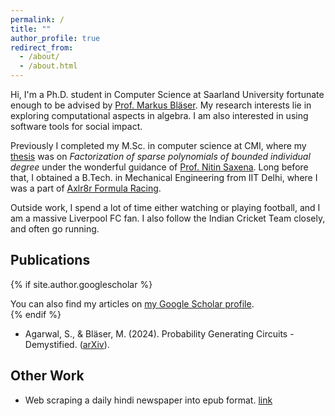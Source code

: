 ```yaml
---
permalink: /
title: ""
author_profile: true
redirect_from: 
  - /about/
  - /about.html
---
```


Hi, I'm a Ph.D. student in Computer Science at Saarland University fortunate enough to be advised by [Prof. Markus Bl&auml;ser](https://cc.cs.uni-saarland.de/). My research interests lie in exploring computational aspects in algebra. I am also interested in using software tools for social impact.

Previously I completed my M.Sc. in computer science at CMI, where my [thesis](https://www.cse.iitk.ac.in/users/nitin/theses/agarwal-2022.pdf) was on _Factorization of sparse polynomials of bounded individual degree_ under the wonderful guidance of [Prof. Nitin Saxena](https://www.cse.iitk.ac.in/users/nitin/). Long before that, I obtained a B.Tech. in Mechanical Engineering from IIT Delhi, where I was a part of [Axlr8r Formula Racing](https://automobileclub.iitd.ac.in/). 

Outside work, I spend a lot of time either watching or playing football, and I am a massive Liverpool FC fan. I also follow the Indian Cricket Team closely, and often go running.

Publications
------

{% if site.author.googlescholar %}
  <div class="wordwrap">You can also find my articles on <a href="{{site.author.googlescholar}}">my Google Scholar profile</a>.</div>
{% endif %}

* Agarwal, S., & Bläser, M. (2024). Probability Generating Circuits - Demystified. ([arXiv](https://arxiv.org/pdf/2404.02912.pdf)).


Other Work
------
* Web scraping a daily hindi newspaper into epub format. [link](https://github.com/sanyamagarwal7/Dainik_Bhaskar_newspaper_in_epub_format.git)
